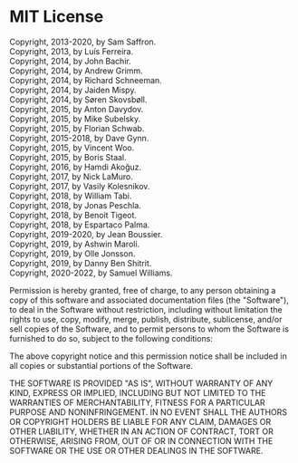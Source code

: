 # MIT License

Copyright, 2013-2020, by Sam Saffron.  
Copyright, 2013, by Luís Ferreira.  
Copyright, 2014, by John Bachir.  
Copyright, 2014, by Andrew Grimm.  
Copyright, 2014, by Richard Schneeman.  
Copyright, 2014, by Jaiden Mispy.  
Copyright, 2014, by Søren Skovsbøll.  
Copyright, 2015, by Anton Davydov.  
Copyright, 2015, by Mike Subelsky.  
Copyright, 2015, by Florian Schwab.  
Copyright, 2015-2018, by Dave Gynn.  
Copyright, 2015, by Vincent Woo.  
Copyright, 2015, by Boris Staal.  
Copyright, 2016, by Hamdi Akoğuz.  
Copyright, 2017, by Nick LaMuro.  
Copyright, 2017, by Vasily Kolesnikov.  
Copyright, 2018, by William Tabi.  
Copyright, 2018, by Jonas Peschla.  
Copyright, 2018, by Benoit Tigeot.  
Copyright, 2018, by Espartaco Palma.  
Copyright, 2019-2020, by Jean Boussier.  
Copyright, 2019, by Ashwin Maroli.  
Copyright, 2019, by Olle Jonsson.  
Copyright, 2019, by Danny Ben Shitrit.  
Copyright, 2020-2022, by Samuel Williams.  

Permission is hereby granted, free of charge, to any person obtaining a copy
of this software and associated documentation files (the "Software"), to deal
in the Software without restriction, including without limitation the rights
to use, copy, modify, merge, publish, distribute, sublicense, and/or sell
copies of the Software, and to permit persons to whom the Software is
furnished to do so, subject to the following conditions:

The above copyright notice and this permission notice shall be included in all
copies or substantial portions of the Software.

THE SOFTWARE IS PROVIDED "AS IS", WITHOUT WARRANTY OF ANY KIND, EXPRESS OR
IMPLIED, INCLUDING BUT NOT LIMITED TO THE WARRANTIES OF MERCHANTABILITY,
FITNESS FOR A PARTICULAR PURPOSE AND NONINFRINGEMENT. IN NO EVENT SHALL THE
AUTHORS OR COPYRIGHT HOLDERS BE LIABLE FOR ANY CLAIM, DAMAGES OR OTHER
LIABILITY, WHETHER IN AN ACTION OF CONTRACT, TORT OR OTHERWISE, ARISING FROM,
OUT OF OR IN CONNECTION WITH THE SOFTWARE OR THE USE OR OTHER DEALINGS IN THE
SOFTWARE.
